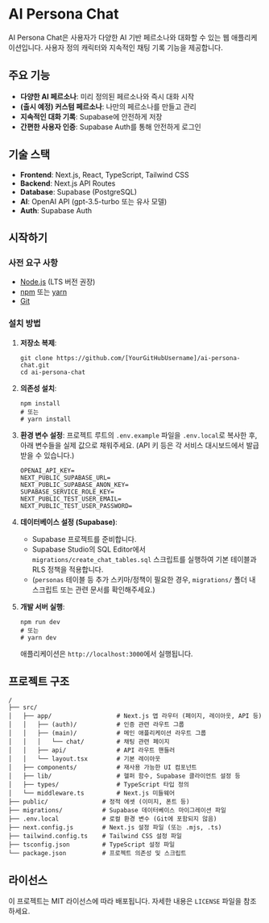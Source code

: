 # AI Persona Chat

AI Persona Chat은 사용자가 다양한 AI 기반 페르소나와 대화할 수 있는 웹 애플리케이션입니다. 사용자 정의 캐릭터와 지속적인 채팅 기록 기능을 제공합니다.

## 주요 기능

*   **다양한 AI 페르소나**: 미리 정의된 페르소나와 즉시 대화 시작
*   **(출시 예정) 커스텀 페르소나**: 나만의 페르소나를 만들고 관리
*   **지속적인 대화 기록**: Supabase에 안전하게 저장
*   **간편한 사용자 인증**: Supabase Auth를 통해 안전하게 로그인

## 기술 스택

*   **Frontend**: Next.js, React, TypeScript, Tailwind CSS
*   **Backend**: Next.js API Routes
*   **Database**: Supabase (PostgreSQL)
*   **AI**: OpenAI API (gpt-3.5-turbo 또는 유사 모델)
*   **Auth**: Supabase Auth

## 시작하기

### 사전 요구 사항

*   [Node.js](https://nodejs.org/) (LTS 버전 권장)
*   [npm](https://www.npmjs.com/) 또는 [yarn](https://yarnpkg.com/)
*   [Git](https://git-scm.com/)

### 설치 방법

1.  **저장소 복제**:
    ```
    git clone https://github.com/[YourGitHubUsername]/ai-persona-chat.git
    cd ai-persona-chat
    ```

2.  **의존성 설치**:
    ```
    npm install
    # 또는
    # yarn install
    ```

3.  **환경 변수 설정**:
    프로젝트 루트의 `.env.example` 파일을 `.env.local`로 복사한 후, 아래 변수들을 실제 값으로 채워주세요. (API 키 등은 각 서비스 대시보드에서 발급받을 수 있습니다.)
    ```
    OPENAI_API_KEY=
    NEXT_PUBLIC_SUPABASE_URL=
    NEXT_PUBLIC_SUPABASE_ANON_KEY=
    SUPABASE_SERVICE_ROLE_KEY=
    NEXT_PUBLIC_TEST_USER_EMAIL=
    NEXT_PUBLIC_TEST_USER_PASSWORD=
    ```

4.  **데이터베이스 설정 (Supabase)**:
    *   Supabase 프로젝트를 준비합니다.
    *   Supabase Studio의 SQL Editor에서 `migrations/create_chat_tables.sql` 스크립트를 실행하여 기본 테이블과 RLS 정책을 적용합니다.
    *   (`personas` 테이블 등 추가 스키마/정책이 필요한 경우, `migrations/` 폴더 내 스크립트 또는 관련 문서를 확인해주세요.)

5.  **개발 서버 실행**:
    ```
    npm run dev
    # 또는
    # yarn dev
    ```
    애플리케이션은 `http://localhost:3000`에서 실행됩니다.

## 프로젝트 구조


```
/
├── src/
│   ├── app/                  # Next.js 앱 라우터 (페이지, 레이아웃, API 등)
│   │   ├── (auth)/           # 인증 관련 라우트 그룹
│   │   ├── (main)/           # 메인 애플리케이션 라우트 그룹
│   │   │   └── chat/         # 채팅 관련 페이지
│   │   ├── api/              # API 라우트 핸들러
│   │   └── layout.tsx        # 기본 레이아웃
│   ├── components/           # 재사용 가능한 UI 컴포넌트
│   ├── lib/                  # 헬퍼 함수, Supabase 클라이언트 설정 등
│   ├── types/                # TypeScript 타입 정의
│   └── middleware.ts         # Next.js 미들웨어
├── public/               # 정적 에셋 (이미지, 폰트 등)
├── migrations/           # Supabase 데이터베이스 마이그레이션 파일
├── .env.local            # 로컬 환경 변수 (Git에 포함되지 않음)
├── next.config.js        # Next.js 설정 파일 (또는 .mjs, .ts)
├── tailwind.config.ts    # Tailwind CSS 설정 파일
├── tsconfig.json         # TypeScript 설정 파일
└── package.json          # 프로젝트 의존성 및 스크립트
```


## 라이선스
이 프로젝트는 MIT 라이선스에 따라 배포됩니다. 자세한 내용은 `LICENSE` 파일을 참조하세요.

